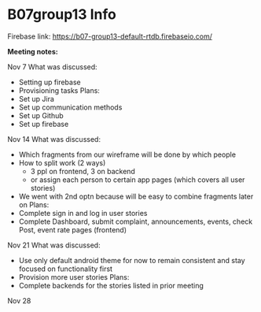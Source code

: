 # B07group13 Info

Firebase link:
https://b07-group13-default-rtdb.firebaseio.com/

**Meeting notes:**

Nov 7
What was discussed:
- Setting up firebase
- Provisioning tasks
Plans:
- Set up Jira
- Set up communication methods
- Set up Github
- Set up firebase

Nov 14
What was discussed:
- Which fragments from our wireframe will be done by which people
- How to split work (2 ways)
  - 3 ppl on frontend, 3 on backend
  - or assign each person to certain app pages (which covers all user stories)
- We went with 2nd optn because will be easy to combine fragments later on
Plans:
- Complete sign in and log in user stories
- Complete Dashboard, submit complaint, announcements, events, check Post, event rate pages (frontend)

Nov 21
What was discussed:
- Use only default android theme for now to remain consistent and stay focused on functionality first
- Provision more user stories
Plans:
- Complete backends for the stories listed in prior meeting

Nov 28


